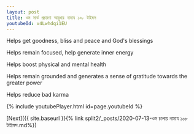 ```yaml
---
layout: post
title: ওম সার্ভ প্রচারণা আয়ুধায় নামায ১০৮ টাইমস
youtubeId: v4Lwhdqi1EU
---
```

 
 
Helps get goodness, bliss and peace and God's blessings
 
Helps remain focused, help generate inner energy 
 
Helps boost physical and mental health 
 
Helps remain grounded and generates a sense of gratitude towards the greater power 
 
Helps reduce bad karma
 
 
 
 


{% include youtubePlayer.html id=page.youtubeId %}
 
[Next]({{ site.baseurl }}{% link  split2/_posts/2020-07-13-ওম চালায় নামায ১০৮ টাইমস.md%})
 
